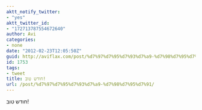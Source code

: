 ```yaml
---
aktt_notify_twitter:
- "yes"
aktt_twitter_id:
- "172713787554672640"
author: Avi
categories:
- none
date: "2012-02-23T12:05:50Z"
guid: http://aviflax.com/post/%d7%97%d7%95%d7%93%d7%a9-%d7%98%d7%95%d7%91/
id: 1753
tags:
- tweet
title: חודש טוב!
url: /post/%d7%97%d7%95%d7%93%d7%a9-%d7%98%d7%95%d7%91/
---
```

חודש טוב!